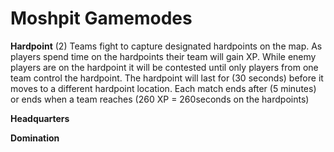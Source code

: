 # Moshpit Gamemodes

**Hardpoint**
(2) Teams fight to capture designated hardpoints on the map. As players spend time on
the hardpoints their team will gain XP. While enemy players are on the hardpoint it will
be contested until only players from one team control the hardpoint. The hardpoint will
last for (30 seconds) before it moves to a different hardpoint location. Each match ends
after (5 minutes) or ends when a team reaches (260 XP = 260seconds on the hardpoints)

**Headquarters**

**Domination**
